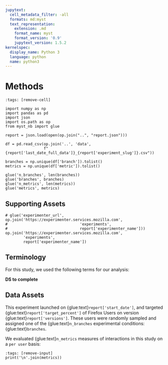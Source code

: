 ```yaml
---
jupytext:
  cell_metadata_filter: -all
  formats: md:myst
  text_representation:
    extension: .md
    format_name: myst
    format_version: '0.9'
    jupytext_version: 1.5.2
kernelspec:
  display_name: Python 3
  language: python
  name: python3
---
```


# Methods

```{code-cell} ipython3
:tags: [remove-cell]

import numpy as np
import pandas as pd
import json
import os.path as op
from myst_nb import glue

report = json.load(open(op.join("..", "report.json")))

df = pd.read_csv(op.join('..', 'data',
                 f"{report['last_date_full_data']}_{report['experiment_slug']}.csv"))

branches = np.unique(df['branch']).tolist()
metrics = np.unique(df['metric']).tolist()

glue('n_branches', len(branches))
glue('branches', branches)
glue('n_metrics', len(metrics))
glue('metrics', metrics)
```


## Supporting Assets

```{code-cell} ipython3
# glue('experimenter_url', op.join('https://experimenter.services.mozilla.com',
#                                'experiments',
#                                report['experimenter_name']))
op.join('https://experimenter.services.mozilla.com',
        'experiments',
        report['experimenter_name'])
```

<!-- - [Experimenter]({glue:text}`experimenter_url`)
<a href ={glue:text}`experimenter_url`>Experimenter</a> -->

## Terminology

For this study, we used the following terms for our analysis:

__DS to complete__

## Data Assets
This experiment launched on {glue:text}`report['start_date']`, and targeted {glue:text}`report['target_percent']` of Firefox Users on version {glue:text}`report['versions']`. These users were randomly sampled and assigned one of the {glue:text}`n_branches` experimental conditions: {glue:text}`branches`.

We evaluated {glue:text}`n_metrics` measures of interactions in this study on a `per user` basis:

```{code-cell} ipython3
:tags: [remove-input]
print('\n'.join(metrics))
```
